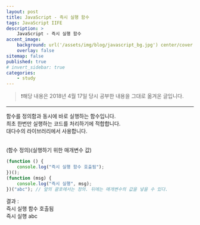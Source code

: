 ```yaml
---
layout: post
title: JavaScript - 즉시 실행 함수
tags: JavaScript IIFE
description: >
    JavaScript - 즉시 실행 함수
accent_image:
    background: url('/assets/img/blog/javascript_bg.jpg') center/cover
    overlay: false
sitemap: false
published: true
# invert_sidebar: true
categories:
    - study
---
```


> ❗️해당 내용은 2018년 4월 17일 당시 공부한 내용을 그대로 옮겨온 글입니다.

---

함수를 정의함과 동시에 바로 실행하는 함수입니다.<br>
최초 한번만 실행하는 코드를 처리하기에 적합합니다.<br>
대다수의 라이브러리에서 사용합니다.<br><br>

(함수 정의)(실행하기 위한 매개변수 값)<br>

```javascript
(function () {
    console.log("즉시 실행 함수 호출됨");
})();
(function (msg) {
    console.log("즉시 실행", msg);
})("abc"); // 앞의 괄호에서는 정의. 뒤에는 매개변수의 값을 넣을 수 있다.
```

결과 :<br>
즉시 실행 함수 호출됨<br>
즉시 실행 abc<br>
